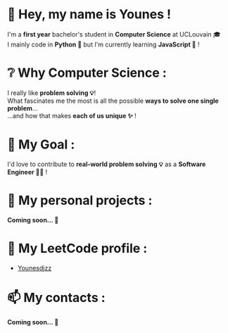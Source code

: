 # 👋 Hey, my name is **Younes** !
I'm a **first year** bachelor's student in **Computer Science** at UCLouvain 🎓 <br>
I mainly code in **Python 🐍** but I'm currently learning **JavaScript 📜** !

# ❔ Why Computer Science :

I really like **problem solving 💡**! <br>
What fascinates me the most is all the possible **ways to solve one single problem**... <br>
...and how that makes **each of us unique ✨** !

# 🎯 My Goal :

I'd love to contribute to **real-world problem solving 💡** as a **Software Engineer 👨‍💻** !

# 📂 My personal projects :

**Coming soon... 🚧**

# 🧩 My LeetCode profile :
* [Younesdjzz](https://leetcode.com/u/Younesdjzz/)

# 📫  My contacts :

**Coming soon... 💬**
